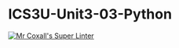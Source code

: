 # ICS3U-Unit3-03-Python

[![Mr Coxall's Super Linter](https://github.com/Emmanuel-Fofeyin/ICS3U-Unit3-03-Python/workflows/Mr%20Coxall's%20Super%20Linter/badge.svg)](https://github.com/Emmanuel-Fofeyin/ICS3U-Unit3-03-Python/actions/)
